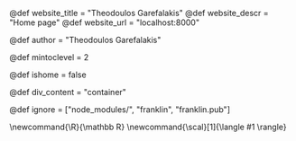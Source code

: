 <!--
Add here global page variables to use throughout your
website.
The website_* must be defined for the RSS to work
-->
@def website_title = "Theodoulos Garefalakis"
@def website_descr = "Home page"
@def website_url   = "localhost:8000"

@def author = "Theodoulos Garefalakis"

@def mintoclevel = 2

@def ishome = false

@def div_content = "container"

<!--
Add here files or directories that should be ignored by Franklin, otherwise
these files might be copied and, if markdown, processed by Franklin which
you might not want. Indicate directories by ending the name with a `/`.
-->
@def ignore = ["node_modules/", "franklin", "franklin.pub"]

<!--
Add here global latex commands to use throughout your
pages. It can be math commands but does not need to be.
For instance:
* \newcommand{\phrase}{This is a long phrase to copy.}
-->
\newcommand{\R}{\mathbb R}
\newcommand{\scal}[1]{\langle #1 \rangle}
